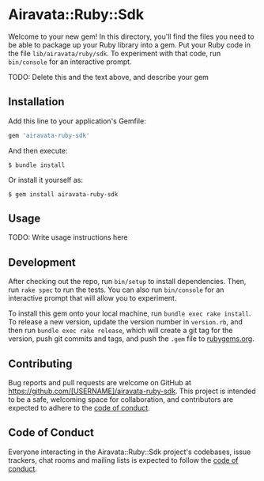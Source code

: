 # Airavata::Ruby::Sdk

Welcome to your new gem! In this directory, you'll find the files you need to be able to package up your Ruby library into a gem. Put your Ruby code in the file `lib/airavata/ruby/sdk`. To experiment with that code, run `bin/console` for an interactive prompt.

TODO: Delete this and the text above, and describe your gem

## Installation

Add this line to your application's Gemfile:

```ruby
gem 'airavata-ruby-sdk'
```

And then execute:

    $ bundle install

Or install it yourself as:

    $ gem install airavata-ruby-sdk

## Usage

TODO: Write usage instructions here

## Development

After checking out the repo, run `bin/setup` to install dependencies. Then, run `rake spec` to run the tests. You can also run `bin/console` for an interactive prompt that will allow you to experiment.

To install this gem onto your local machine, run `bundle exec rake install`. To release a new version, update the version number in `version.rb`, and then run `bundle exec rake release`, which will create a git tag for the version, push git commits and tags, and push the `.gem` file to [rubygems.org](https://rubygems.org).

## Contributing

Bug reports and pull requests are welcome on GitHub at https://github.com/[USERNAME]/airavata-ruby-sdk. This project is intended to be a safe, welcoming space for collaboration, and contributors are expected to adhere to the [code of conduct](https://github.com/[USERNAME]/airavata-ruby-sdk/blob/master/CODE_OF_CONDUCT.md).


## Code of Conduct

Everyone interacting in the Airavata::Ruby::Sdk project's codebases, issue trackers, chat rooms and mailing lists is expected to follow the [code of conduct](https://github.com/[USERNAME]/airavata-ruby-sdk/blob/master/CODE_OF_CONDUCT.md).
